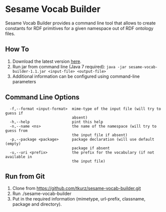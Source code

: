 # Sesame Vocab Builder

Sesame Vocab Builder provides a command line tool that allows to create constants for RDF primitives for a given namespace
out of RDF ontology files.

## How To

1. Download the latest version [here](https://github.com/tkurz/sesame-vocab-builder/releases/tag/sesame-vocab-builder-1.0).
2. Run jar from command line (Java 7 required): `java -jar sesame-vocab-builder-1.1.jar <input-file> <output-file>`
3. Additional information can be configured using command-line parameters

## Command Line Options

```
  -f,--format <input-format>  mime-type of the input file (will try to guess if
                              absent)
  -h,--help                   pint this help
  -n,--name <ns>              the name of the namespace (will try to guess from
                              the input file if absent)
  -p,--package <package>      package declaration (will use default (empty)
                              package if absent
  -u,--uri <prefix>           the prefix for the vocabulary (if not available in
                              the input file)
```

## Run from Git

1. Clone from https://github.com/tkurz/sesame-vocab-builder.git
2. Run ./sesame-vocab-builder
3. Put in the required information (mimetype, url-prefix, classname, package and directory).

